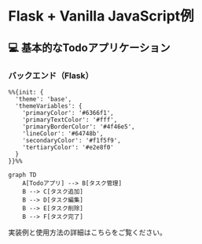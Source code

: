 # Flask + Vanilla JavaScript例

## 💻 基本的なTodoアプリケーション

### バックエンド（Flask）

```mermaid
%%{init: {
  'theme': 'base',
  'themeVariables': {
    'primaryColor': '#6366f1',
    'primaryTextColor': '#fff',
    'primaryBorderColor': '#4f46e5',
    'lineColor': '#64748b',
    'secondaryColor': '#f1f5f9',
    'tertiaryColor': '#e2e8f0'
  }
}}%%

graph TD
    A[Todoアプリ] --> B[タスク管理]
    B --> C[タスク追加]
    B --> D[タスク編集]
    B --> E[タスク削除]
    B --> F[タスク完了]
```

実装例と使用方法の詳細はこちらをご覧ください。
